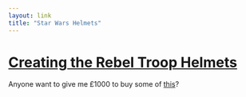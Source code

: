 ```yaml
---
layout: link
title: "Star Wars Helmets"
---
```


#	[Creating the Rebel Troop Helmets][quietube]

Anyone want to give me £1000 to buy some of [this][sdsprops]?

[quietube]: http://quietube.com/v.php/http://www.youtube.com/watch?v=Qk_048JvrXc&feature=player_embedded
	"Creating the Rebel Troop Helmets"
[sdsprops]: http://www.sdsprops.com/
	"Shepperton Design Studios"